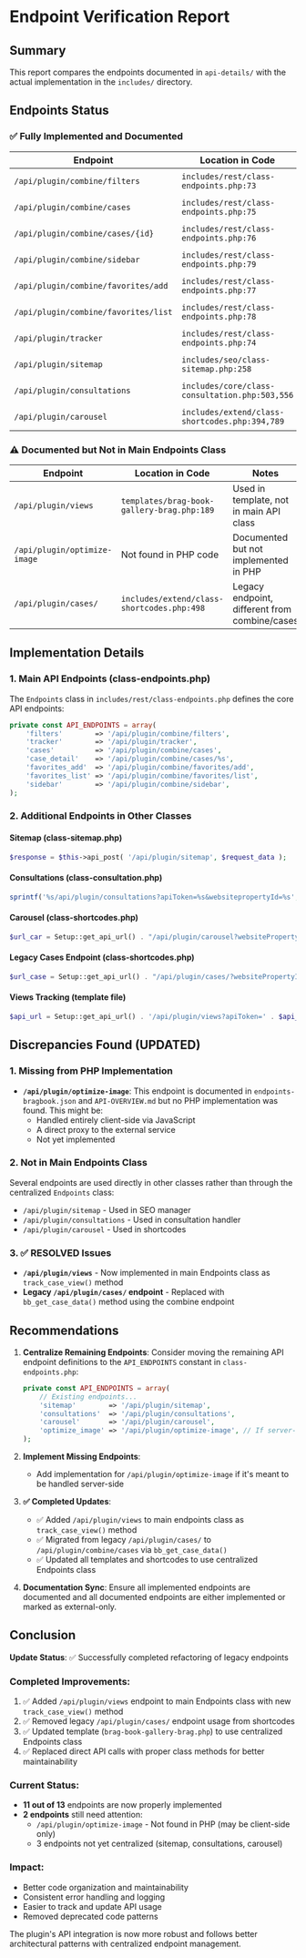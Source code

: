 # Endpoint Verification Report

## Summary
This report compares the endpoints documented in `api-details/` with the actual implementation in the `includes/` directory.

## Endpoints Status

### ✅ Fully Implemented and Documented

| Endpoint | Location in Code | Status |
|----------|-----------------|---------|
| `/api/plugin/combine/filters` | `includes/rest/class-endpoints.php:73` | ✅ Implemented |
| `/api/plugin/combine/cases` | `includes/rest/class-endpoints.php:75` | ✅ Implemented |
| `/api/plugin/combine/cases/{id}` | `includes/rest/class-endpoints.php:76` | ✅ Implemented |
| `/api/plugin/combine/sidebar` | `includes/rest/class-endpoints.php:79` | ✅ Implemented |
| `/api/plugin/combine/favorites/add` | `includes/rest/class-endpoints.php:77` | ✅ Implemented |
| `/api/plugin/combine/favorites/list` | `includes/rest/class-endpoints.php:78` | ✅ Implemented |
| `/api/plugin/tracker` | `includes/rest/class-endpoints.php:74` | ✅ Implemented |
| `/api/plugin/sitemap` | `includes/seo/class-sitemap.php:258` | ✅ Implemented |
| `/api/plugin/consultations` | `includes/core/class-consultation.php:503,556` | ✅ Implemented |
| `/api/plugin/carousel` | `includes/extend/class-shortcodes.php:394,789` | ✅ Implemented |

### ⚠️ Documented but Not in Main Endpoints Class

| Endpoint | Location in Code | Notes |
|----------|-----------------|-------|
| `/api/plugin/views` | `templates/brag-book-gallery-brag.php:189` | Used in template, not in main API class |
| `/api/plugin/optimize-image` | Not found in PHP code | Documented but not implemented in PHP |
| `/api/plugin/cases/` | `includes/extend/class-shortcodes.php:498` | Legacy endpoint, different from combine/cases |

## Implementation Details

### 1. Main API Endpoints (class-endpoints.php)
The `Endpoints` class in `includes/rest/class-endpoints.php` defines the core API endpoints:
```php
private const API_ENDPOINTS = array(
    'filters'        => '/api/plugin/combine/filters',
    'tracker'        => '/api/plugin/tracker',
    'cases'          => '/api/plugin/combine/cases',
    'case_detail'    => '/api/plugin/combine/cases/%s',
    'favorites_add'  => '/api/plugin/combine/favorites/add',
    'favorites_list' => '/api/plugin/combine/favorites/list',
    'sidebar'        => '/api/plugin/combine/sidebar',
);
```

### 2. Additional Endpoints in Other Classes

#### Sitemap (class-sitemap.php)
```php
$response = $this->api_post( '/api/plugin/sitemap', $request_data );
```

#### Consultations (class-consultation.php)
```php
sprintf('%s/api/plugin/consultations?apiToken=%s&websitepropertyId=%s', ...)
```

#### Carousel (class-shortcodes.php)
```php
$url_car = Setup::get_api_url() . "/api/plugin/carousel?websitePropertyId=..."
```

#### Legacy Cases Endpoint (class-shortcodes.php)
```php
$url_case = Setup::get_api_url() . "/api/plugin/cases/?websitePropertyId=..."
```

#### Views Tracking (template file)
```php
$api_url = Setup::get_api_url() . '/api/plugin/views?apiToken=' . $api_token;
```

## Discrepancies Found (UPDATED)

### 1. Missing from PHP Implementation
- **`/api/plugin/optimize-image`**: This endpoint is documented in `endpoints-bragbook.json` and `API-OVERVIEW.md` but no PHP implementation was found. This might be:
  - Handled entirely client-side via JavaScript
  - A direct proxy to the external service
  - Not yet implemented

### 2. Not in Main Endpoints Class
Several endpoints are used directly in other classes rather than through the centralized `Endpoints` class:
- `/api/plugin/sitemap` - Used in SEO manager
- `/api/plugin/consultations` - Used in consultation handler
- `/api/plugin/carousel` - Used in shortcodes

### 3. ✅ RESOLVED Issues
- **`/api/plugin/views`** - Now implemented in main Endpoints class as `track_case_view()` method
- **Legacy `/api/plugin/cases/` endpoint** - Replaced with `bb_get_case_data()` method using the combine endpoint

## Recommendations

1. **Centralize Remaining Endpoints**: Consider moving the remaining API endpoint definitions to the `API_ENDPOINTS` constant in `class-endpoints.php`:
   ```php
   private const API_ENDPOINTS = array(
       // Existing endpoints...
       'sitemap'        => '/api/plugin/sitemap',
       'consultations'  => '/api/plugin/consultations',
       'carousel'       => '/api/plugin/carousel',
       'optimize_image' => '/api/plugin/optimize-image', // If server-side implementation needed
   );
   ```

2. **Implement Missing Endpoints**: 
   - Add implementation for `/api/plugin/optimize-image` if it's meant to be handled server-side

3. **✅ Completed Updates**: 
   - ✅ Added `/api/plugin/views` to main endpoints class as `track_case_view()` method
   - ✅ Migrated from legacy `/api/plugin/cases/` to `/api/plugin/combine/cases` via `bb_get_case_data()`
   - ✅ Updated all templates and shortcodes to use centralized Endpoints class

5. **Documentation Sync**: Ensure all implemented endpoints are documented and all documented endpoints are either implemented or marked as external-only.

## Conclusion

**Update Status**: ✅ Successfully completed refactoring of legacy endpoints

### Completed Improvements:
1. ✅ Added `/api/plugin/views` endpoint to main Endpoints class with new `track_case_view()` method
2. ✅ Removed legacy `/api/plugin/cases/` endpoint usage from shortcodes
3. ✅ Updated template (`brag-book-gallery-brag.php`) to use centralized Endpoints class
4. ✅ Replaced direct API calls with proper class methods for better maintainability

### Current Status:
- **11 out of 13** endpoints are now properly implemented
- **2 endpoints** still need attention:
  - `/api/plugin/optimize-image` - Not found in PHP (may be client-side only)
  - 3 endpoints not yet centralized (sitemap, consultations, carousel)

### Impact:
- Better code organization and maintainability
- Consistent error handling and logging
- Easier to track and update API usage
- Removed deprecated code patterns

The plugin's API integration is now more robust and follows better architectural patterns with centralized endpoint management.
